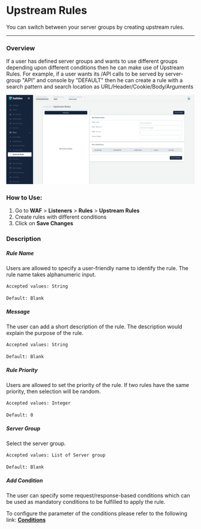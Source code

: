 # Upstream Rules 
You can switch between your server groups by creating upstream rules.

---

### Overview 

If a user has defined server groups and wants to use different groups depending upon different conditions then he can make use of Upstream Rules. For example, if a user wants its /API calls to be served by server-group "API" and console by "DEFAULT" then he can create a rule with a search pattern and search location as URL/Header/Cookie/Body/Arguments

![upstream rules](/img/waf/v7/docs/upstream.png)

### How to Use:
1. Go to **WAF** > **Listeners** > **Rules** > **Upstream Rules**
2. Create rules with different conditions
3. Click on **Save Changes**


### Description
##### **Rule Name**

Users are allowed to specify a user-friendly name to identify the rule. The rule name takes alphanumeric input.

    Accepted values: String

    Default: Blank 

##### **Message**

The user can add a short description of the rule. The description would explain the purpose of the rule.

    Accepted values: String

    Default: Blank 

##### **Rule Priority** 

Users are allowed to set the priority of the rule. If two rules have the same priority, then selection will be random.

    Accepted values: Integer

    Default: 0 

##### **Server Group** 

Select the server group.

    Accepted values: List of Server group

    Default: Blank 

##### **Add Condition**

The user can specify some request/response-based conditions which can be used as mandatory conditions to be fulfilled to apply the rule.

To configure the parameter of the conditions please refer to the following link: [**Conditions**](/v7/enterprise/waf/listener/profiles/rules/conditions)
